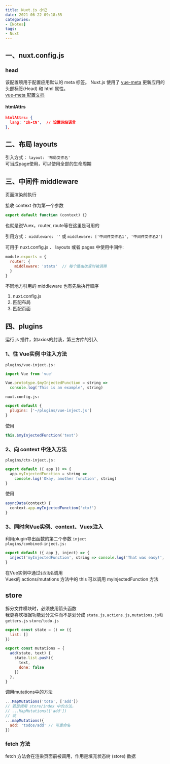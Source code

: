 ```yaml
---
title: Nuxt.js 小记
date: 2021-06-22 09:18:55
categories:
- [Notes]
tags:
- Nuxt
---
```


## 一、nuxt.config.js
### head
该配置项用于配置应用默认的 meta 标签。
Nuxt.js 使用了 [vue-meta](https://github.com/nuxt/vue-meta) 更新应用的 头部标签(Head) 和 html 属性。  
[vue-meta 配置文档](https://vue-meta.nuxtjs.org/api/#metainfo-properties)

#### htmlAttrs
```json
htmlAttrs: {
  lang: 'zh-CN',  // 设置网站语言
},
```

## 二、布局 layouts
引入方式：
`layout: '布局文件名'`  
可当成page使用，可以使用全部的生命周期

## 三、中间件 middleware
页面渲染前执行  

接收 context 作为第一个参数  
```js
export default function (context) {}
```

也就是说Vuex，router, route等在这里是可用的

引用方式：
`middleware: ''`
或
`middleware: ['中间件文件名1', '中间件文件名2']`

可用于 nuxt.config.js 、 layouts 或者 pages 中使用中间件:
```js
module.exports = {
  router: {
    middleware: 'stats'  // 每个路由改变时被调用
  }
}
```

不同地方引用的 middleware 也有先后执行顺序
1. nuxt.config.js
2. 匹配布局
3. 匹配页面

## 四、plugins
运行 js 插件，如axios的封装，第三方库的引入

### 1、往 Vue实例 中注入方法  
`plugins/vue-inject.js:`
```js
import Vue from 'vue'

Vue.prototype.$myInjectedFunction = string =>
  console.log('This is an example', string)
```
`nuxt.config.js:`
```js
export default {
  plugins: ['~/plugins/vue-inject.js']
}
```
使用
```js
this.$myInjectedFunction('test')
```

### 2、向 context 中注入方法
`plugins/ctx-inject.js:`
```js
export default ({ app }) => {
  app.myInjectedFunction = string =>
    console.log('Okay, another function', string)
}
```
使用
```js
asyncData(context) {
  context.app.myInjectedFunction('ctx!')
}
```
### 3、同时向Vue实例、context、Vuex注入
利用plugin导出函数的第二个参数 `inject`  
`plugins/combined-inject.js:`
```js
export default ({ app }, inject) => {
  inject('myInjectedFunction', string => console.log('That was easy!', string))
}
```
在Vue实例中通过`$方法名`调用  
Vuex的 actions/mutations 方法中的 this 可以调用 myInjectedFunction 方法

## store
拆分文件模块时，必须使用箭头函数  
我更喜欢根据功能划分文件而不是划分成 `state.js,actions.js,mutations.js和getters.js`
`store/todo.js`
```js
export const state = () => ({
  list: []
})

export const mutations = {
  add(state, text) {
    state.list.push({
      text,
      done: false
    })
  },
}
```
调用mutations中的方法
```js
...MapMutations('toto', ['add'])
// 若是调用 store/index 中的方法，
// ...MapMutations(['add'])
// 或
...mapMutations({
  add: 'todos/add' // 可重命名
})
```

### fetch 方法
fetch 方法会在渲染页面前被调用，作用是填充状态树 (store) 数据
